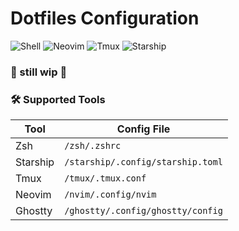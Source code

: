 # Dotfiles Configuration

![Shell](https://img.shields.io/badge/Shell-%23121011.svg?logo=gnu-bash&logoColor=white)
![Neovim](https://img.shields.io/badge/Neovim-%2357A143.svg?logo=neovim&logoColor=white)
![Tmux](https://img.shields.io/badge/Tmux-%231BB91F.svg?logo=tmux&logoColor=white)
![Starship](https://img.shields.io/badge/Starship-%23DD0B78.svg?logo=starship&logoColor=white)

### 🚧 still wip 🚧

### 🛠️ Supported Tools

| Tool       | Config File                       |
|------------|-----------------------------------|
| Zsh        | `/zsh/.zshrc`                     | 
| Starship   | `/starship/.config/starship.toml` |
| Tmux       | `/tmux/.tmux.conf`                |
| Neovim     | `/nvim/.config/nvim`              |
| Ghostty    | `/ghostty/.config/ghostty/config` |
